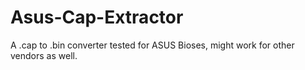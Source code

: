 # Asus-Cap-Extractor
A .cap to .bin converter tested for ASUS Bioses, might work for other vendors as well.
